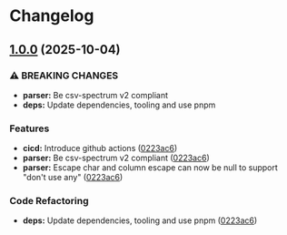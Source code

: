 # Changelog

## [1.0.0](https://github.com/x3cion/x3-parser-csv/compare/v0.1.0...v1.0.0) (2025-10-04)


### ⚠ BREAKING CHANGES

* **parser:** Be csv-spectrum v2 compliant
* **deps:** Update dependencies, tooling and use pnpm

### Features

* **cicd:** Introduce github actions ([0223ac6](https://github.com/x3cion/x3-parser-csv/commit/0223ac635bdf34d738ecde89ee1586826f585686))
* **parser:** Be csv-spectrum v2 compliant ([0223ac6](https://github.com/x3cion/x3-parser-csv/commit/0223ac635bdf34d738ecde89ee1586826f585686))
* **parser:** Escape char and column escape can now be null to support "don't use any" ([0223ac6](https://github.com/x3cion/x3-parser-csv/commit/0223ac635bdf34d738ecde89ee1586826f585686))


### Code Refactoring

* **deps:** Update dependencies, tooling and use pnpm ([0223ac6](https://github.com/x3cion/x3-parser-csv/commit/0223ac635bdf34d738ecde89ee1586826f585686))
